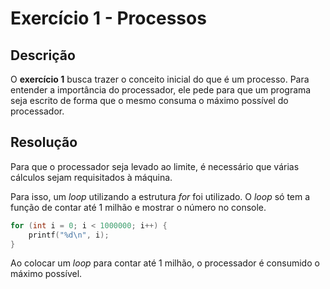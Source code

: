 # Exercício 1 - Processos

## Descrição

O **exercício 1** busca trazer o conceito inicial do que é um processo. Para entender a importância do processador, ele pede para que um programa seja escrito de forma que o mesmo consuma o máximo possível do processador.

## Resolução

Para que o processador seja levado ao limite, é necessário que várias cálculos sejam requisitados à máquina.

Para isso, um *loop* utilizando a estrutura *for* foi utilizado. O *loop* só tem a função de contar até 1 milhão e mostrar o número no console.

~~~c
for (int i = 0; i < 1000000; i++) {
    printf("%d\n", i);
}
~~~

Ao colocar um *loop* para contar até 1 milhão, o processador é consumido o máximo possível.
